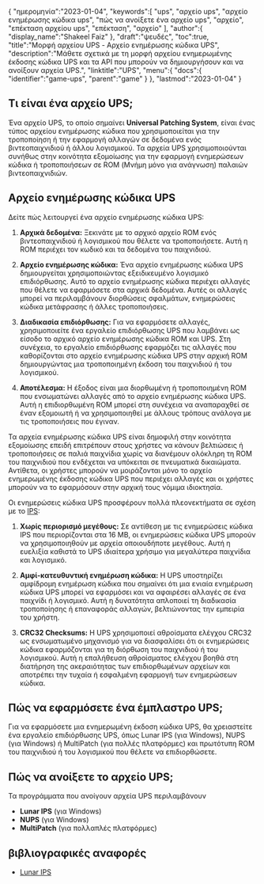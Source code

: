 {
"ημερομηνία":"2023-01-04",
   "keywords":[
"ups",
"αρχείο ups",
"αρχείο ενημέρωσης κώδικα ups",
"πώς να ανοίξετε ένα αρχείο ups",
"αρχείο",
"επέκταση αρχείου ups",
"επέκταση",
"αρχείο"
],
   "author":{
"display_name":"Shakeel Faiz"
},
"draft":"ψευδές",
"toc":true,
"title":"Μορφή αρχείου UPS - Αρχείο ενημέρωσης κώδικα UPS",
   "description":"Μάθετε σχετικά με τη μορφή αρχείου ενημερωμένης έκδοσης κώδικα UPS και τα API που μπορούν να δημιουργήσουν και να ανοίξουν αρχεία UPS.",
"linktitle":"UPS",
   "menu":{
      "docs":{
         "identifier":"game-ups",
         "parent":"game"
}
},
"lastmod":"2023-01-04"
}

## Τι είναι ένα αρχείο UPS;

Ένα αρχείο UPS, το οποίο σημαίνει **Universal Patching System**, είναι ένας τύπος αρχείου ενημέρωσης κώδικα που χρησιμοποιείται για την τροποποίηση ή την εφαρμογή αλλαγών σε δεδομένα ενός βιντεοπαιχνιδιού ή άλλου λογισμικού. Τα αρχεία UPS χρησιμοποιούνται συνήθως στην κοινότητα εξομοίωσης για την εφαρμογή ενημερώσεων κώδικα ή τροποποιήσεων σε ROM (Μνήμη μόνο για ανάγνωση) παλαιών βιντεοπαιχνιδιών.

## Αρχείο ενημέρωσης κώδικα UPS

Δείτε πώς λειτουργεί ένα αρχείο ενημέρωσης κώδικα UPS:

1. **Αρχικά δεδομένα:** Ξεκινάτε με το αρχικό αρχείο ROM ενός βιντεοπαιχνιδιού ή λογισμικού που θέλετε να τροποποιήσετε. Αυτή η ROM περιέχει τον κωδικό και τα δεδομένα του παιχνιδιού.
    






2. **Αρχείο ενημέρωσης κώδικα:** Ένα αρχείο ενημέρωσης κώδικα UPS δημιουργείται χρησιμοποιώντας εξειδικευμένο λογισμικό επιδιόρθωσης. Αυτό το αρχείο ενημέρωσης κώδικα περιέχει αλλαγές που θέλετε να εφαρμόσετε στα αρχικά δεδομένα. Αυτές οι αλλαγές μπορεί να περιλαμβάνουν διορθώσεις σφαλμάτων, ενημερώσεις κώδικα μετάφρασης ή άλλες τροποποιήσεις.
    






3. **Διαδικασία επιδιόρθωσης:** Για να εφαρμόσετε αλλαγές, χρησιμοποιείτε ένα εργαλείο επιδιόρθωσης UPS που λαμβάνει ως είσοδο το αρχικό αρχείο ενημέρωσης κώδικα ROM και UPS. Στη συνέχεια, το εργαλείο επιδιόρθωσης εφαρμόζει τις αλλαγές που καθορίζονται στο αρχείο ενημέρωσης κώδικα UPS στην αρχική ROM δημιουργώντας μια τροποποιημένη έκδοση του παιχνιδιού ή του λογισμικού.
    






4. **Αποτέλεσμα:** Η έξοδος είναι μια διορθωμένη ή τροποποιημένη ROM που ενσωματώνει αλλαγές από το αρχείο ενημέρωσης κώδικα UPS. Αυτή η επιδιορθωμένη ROM μπορεί στη συνέχεια να αναπαραχθεί σε έναν εξομοιωτή ή να χρησιμοποιηθεί με άλλους τρόπους ανάλογα με τις τροποποιήσεις που έγιναν.
    







Τα αρχεία ενημέρωσης κώδικα UPS είναι δημοφιλή στην κοινότητα εξομοίωσης επειδή επιτρέπουν στους χρήστες να κάνουν βελτιώσεις ή τροποποιήσεις σε παλιά παιχνίδια χωρίς να διανέμουν ολόκληρη τη ROM του παιχνιδιού που ενδέχεται να υπόκειται σε πνευματικά δικαιώματα. Αντίθετα, οι χρήστες μπορούν να μοιράζονται μόνο το αρχείο ενημερωμένης έκδοσης κώδικα UPS που περιέχει αλλαγές και οι χρήστες μπορούν να το εφαρμόσουν στην αρχική τους νόμιμα ιδιοκτησία.

Οι ενημερώσεις κώδικα UPS προσφέρουν πολλά πλεονεκτήματα σε σχέση με το [IPS](/el/game/ips/):

1. **Χωρίς περιορισμό μεγέθους:** Σε αντίθεση με τις ενημερώσεις κώδικα IPS που περιορίζονται στα 16 MB, οι ενημερώσεις κώδικα UPS μπορούν να χρησιμοποιηθούν με αρχεία οποιουδήποτε μεγέθους. Αυτή η ευελιξία καθιστά το UPS ιδιαίτερα χρήσιμο για μεγαλύτερα παιχνίδια και λογισμικό.
    






2. **Αμφί-κατευθυντική ενημέρωση κώδικα:** Η UPS υποστηρίζει αμφίδρομη ενημέρωση κώδικα που σημαίνει ότι μια ενιαία ενημέρωση κώδικα UPS μπορεί να εφαρμόσει και να αφαιρέσει αλλαγές σε ένα παιχνίδι ή λογισμικό. Αυτή η δυνατότητα απλοποιεί τη διαδικασία τροποποίησης ή επαναφοράς αλλαγών, βελτιώνοντας την εμπειρία του χρήστη.
    






3. **CRC32 Checksums:** Η UPS χρησιμοποιεί αθροίσματα ελέγχου CRC32 ως ενσωματωμένο μηχανισμό για να διασφαλίσει ότι οι ενημερώσεις κώδικα εφαρμόζονται για τη διόρθωση του παιχνιδιού ή του λογισμικού. Αυτή η επαλήθευση αθροίσματος ελέγχου βοηθά στη διατήρηση της ακεραιότητας των επιδιορθωμένων αρχείων και αποτρέπει την τυχαία ή εσφαλμένη εφαρμογή των ενημερώσεων κώδικα.

## Πώς να εφαρμόσετε ένα έμπλαστρο UPS;

Για να εφαρμόσετε μια ενημερωμένη έκδοση κώδικα UPS, θα χρειαστείτε ένα εργαλείο επιδιόρθωσης UPS, όπως Lunar IPS (για Windows), NUPS (για Windows) ή MultiPatch (για πολλές πλατφόρμες) και πρωτότυπη ROM του παιχνιδιού ή του λογισμικού που θέλετε να επιδιορθώσετε.

## Πώς να ανοίξετε το αρχείο UPS;

Τα προγράμματα που ανοίγουν αρχεία UPS περιλαμβάνουν

- **Lunar IPS** (για Windows)
- **NUPS** (για Windows)
- **MultiPatch** (για πολλαπλές πλατφόρμες)

## βιβλιογραφικές αναφορές
* [Lunar IPS](https://www.romhacking.net/utilities/240/)

